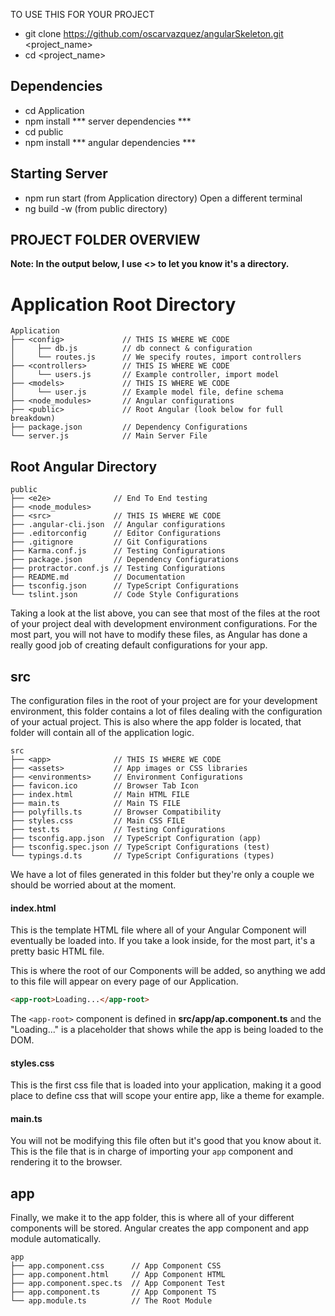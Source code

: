 TO USE THIS FOR YOUR PROJECT

* git clone https://github.com/oscarvazquez/angularSkeleton.git <project_name>
* cd <project_name>

## Dependencies
* cd Application
* npm install *** server dependencies ***
* cd public
* npm install *** angular dependencies ***

## Starting Server
* npm run start (from Application directory)
Open a different terminal
* ng build -w (from public directory)

## PROJECT FOLDER OVERVIEW
**Note: In the output below, I use <> to let you know it's a directory.**

# Application Root Directory
```terminal
Application
├── <config>             // THIS IS WHERE WE CODE
│     ├── db.js          // db connect & configuration
│     └── routes.js      // We specify routes, import controllers
├── <controllers>        // THIS IS WHERE WE CODE
│     └── users.js       // Example controller, import model
├── <models>             // THIS IS WHERE WE CODE
│     └── user.js        // Example model file, define schema
├── <node_modules>       // Angular configurations
├── <public>             // Root Angular (look below for full breakdown)
├── package.json         // Dependency Configurations
└── server.js            // Main Server File
```
## Root Angular Directory

```terminal
public
├── <e2e>              // End To End testing
├── <node_modules>
├── <src>              // THIS IS WHERE WE CODE
├── .angular-cli.json  // Angular configurations
├── .editorconfig      // Editor Configurations
├── .gitignore         // Git Configurations
├── Karma.conf.js      // Testing Configurations
├── package.json       // Dependency Configurations
├── protractor.conf.js // Testing Configurations
├── README.md          // Documentation
├── tsconfig.json      // TypeScript Configurations
└── tslint.json        // Code Style Configurations
```

Taking a look at the list above, you can see that most of the files at the root of your project deal with development environment configurations. For the most part, you will not have to modify these files, as Angular has done a really good job of creating default configurations for your app.

## src
The configuration files in the root of your project are for your development environment, this folder contains a lot of files dealing with the configuration of your actual project. This is also where the app folder is located, that folder will contain all of the application logic.

```terminal
src
├── <app>              // THIS IS WHERE WE CODE
├── <assets>           // App images or CSS libraries
├── <environments>     // Environment Configurations
├── favicon.ico        // Browser Tab Icon
├── index.html         // Main HTML FILE
├── main.ts            // Main TS FILE
├── polyfills.ts       // Browser Compatibility
├── styles.css         // Main CSS FILE
├── test.ts            // Testing Configurations
├── tsconfig.app.json  // TypeScript Configuration (app)
├── tsconfig.spec.json // TypeScript Configurations (test)
└── typings.d.ts       // TypeScript Configurations (types)
```

We have a lot of files generated in this folder but they're only a couple we should be worried about at the moment.

#### index.html
This is the template HTML file where all of your Angular Component will eventually be loaded into. If you take a look inside, for the most part, it's a pretty basic HTML file.

This is where the root of our Components will be added, so anything we add to this file will appear on every page of our Application.

```html
<app-root>Loading...</app-root>
```

The `<app-root>` component is defined in __src/app/ap.component.ts__ and the "Loading..." is a placeholder that shows while the app is being loaded to the DOM.

#### styles.css
This is the first css file that is loaded into your application, making it a good place to define css that will scope your entire app, like a theme for example.

#### main.ts
You will not be modifying this file often but it's good that you know about it. This is the file that is in charge of importing your `app` component and rendering it to the browser.

## app
Finally, we make it to the app folder, this is where all of your different components will be stored. Angular creates the app component and app module automatically.

```terminal
app
├── app.component.css      // App Component CSS
├── app.component.html     // App Component HTML
├── app.component.spec.ts  // App Component Test
├── app.component.ts       // App Component TS
└── app.module.ts          // The Root Module
```
